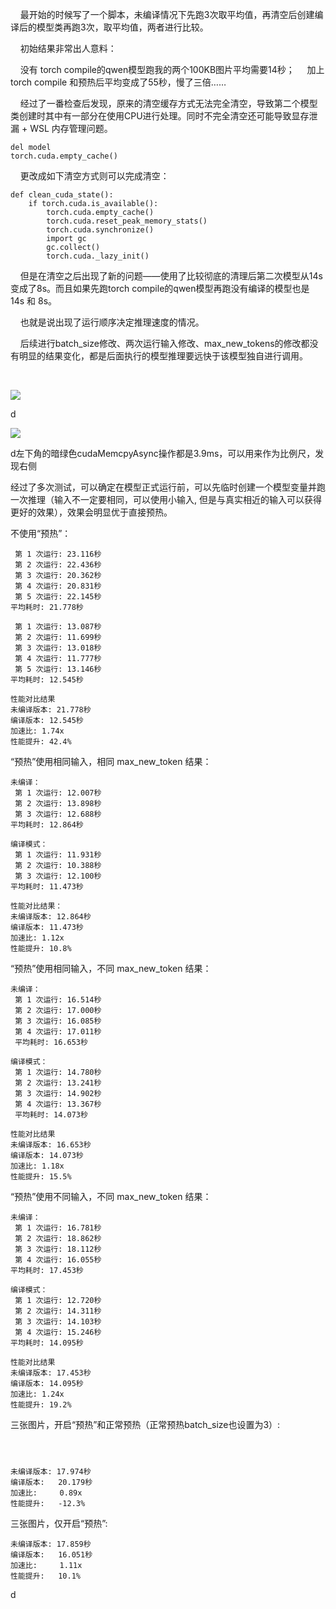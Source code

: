     最开始的时候写了一个脚本，未编译情况下先跑3次取平均值，再清空后创建编译后的模型类再跑3次，取平均值，两者进行比较。

    初始结果非常出人意料：

    没有 torch compile的qwen模型跑我的两个100KB图片平均需要14秒；
    加上 torch compile 和预热后平均变成了55秒，慢了三倍……

    经过了一番检查后发现，原来的清空缓存方式无法完全清空，导致第二个模型类创建时其中有一部分在使用CPU进行处理。同时不完全清空还可能导致显存泄漏 + WSL 内存管理问题。

```
del model
torch.cuda.empty_cache()
```

    更改成如下清空方式则可以完成清空：

```
def clean_cuda_state():
    if torch.cuda.is_available():
        torch.cuda.empty_cache()
        torch.cuda.reset_peak_memory_stats()
        torch.cuda.synchronize()
        import gc
        gc.collect()
        torch.cuda._lazy_init()
```

    但是在清空之后出现了新的问题——使用了比较彻底的清理后第二次模型从14s变成了8s。而且如果先跑torch compile的qwen模型再跑没有编译的模型也是 14s 和 8s。

    也就是说出现了运行顺序决定推理速度的情况。

    后续进行batch_size修改、两次运行输入修改、max_new_tokens的修改都没有明显的结果变化，都是后面执行的模型推理要远快于该模型独自进行调用。

    

![](C:\Users\21391\AppData\Roaming\marktext\images\2025-10-21-21-31-17-98cc75ea-958b-4afa-bad1-63e73157997b.png)

d

![](C:\Users\21391\AppData\Roaming\marktext\images\2025-10-21-21-34-23-image.png)

d左下角的暗绿色cudaMemcpyAsync操作都是3.9ms，可以用来作为比例尺，发现右侧

经过了多次测试，可以确定在模型正式运行前，可以先临时创建一个模型变量并跑一次推理（输入不一定要相同，可以使用小输入, 但是与真实相近的输入可以获得更好的效果），效果会明显优于直接预热。



不使用“预热”：

```
 第 1 次运行: 23.116秒
 第 2 次运行: 22.436秒
 第 3 次运行: 20.362秒
 第 4 次运行: 20.831秒
 第 5 次运行: 22.145秒
平均耗时: 21.778秒

 第 1 次运行: 13.087秒
 第 2 次运行: 11.699秒
 第 3 次运行: 13.018秒
 第 4 次运行: 11.777秒
 第 5 次运行: 13.146秒
平均耗时: 12.545秒

性能对比结果
未编译版本: 21.778秒
编译版本: 12.545秒
加速比: 1.74x
性能提升: 42.4%
```



“预热”使用相同输入，相同 max_new_token 结果：

```
未编译：
 第 1 次运行: 12.007秒
 第 2 次运行: 13.898秒
 第 3 次运行: 12.688秒
平均耗时: 12.864秒

编译模式：
 第 1 次运行: 11.931秒
 第 2 次运行: 10.388秒
 第 3 次运行: 12.100秒
平均耗时: 11.473秒

性能对比结果：
未编译版本: 12.864秒
编译版本: 11.473秒
加速比: 1.12x
性能提升: 10.8%
```




“预热”使用相同输入，不同 max_new_token 结果：

```
未编译：
 第 1 次运行: 16.514秒
 第 2 次运行: 17.000秒
 第 3 次运行: 16.085秒
 第 4 次运行: 17.011秒
 平均耗时: 16.653秒

编译模式：
 第 1 次运行: 14.780秒
 第 2 次运行: 13.241秒
 第 3 次运行: 14.902秒
 第 4 次运行: 13.367秒
 平均耗时: 14.073秒

性能对比结果
未编译版本: 16.653秒
编译版本: 14.073秒
加速比: 1.18x
性能提升: 15.5%
```




“预热”使用不同输入，不同 max_new_token 结果：

```
未编译：
 第 1 次运行: 16.781秒
 第 2 次运行: 18.862秒
 第 3 次运行: 18.112秒
 第 4 次运行: 16.055秒
平均耗时: 17.453秒

编译模式：
 第 1 次运行: 12.720秒
 第 2 次运行: 14.311秒
 第 3 次运行: 14.103秒
 第 4 次运行: 15.246秒
平均耗时: 14.095秒

性能对比结果
未编译版本: 17.453秒
编译版本: 14.095秒
加速比: 1.24x
性能提升: 19.2%
```




三张图片，开启“预热”和正常预热（正常预热batch_size也设置为3）:

```



未编译版本: 17.974秒
编译版本:   20.179秒
加速比:     0.89x
性能提升:   -12.3%
```

三张图片，仅开启“预热”:

```
未编译版本: 17.859秒
编译版本:   16.051秒
加速比:     1.11x
性能提升:   10.1%
```

d
